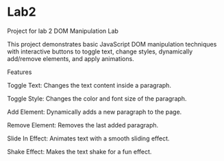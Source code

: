 # Lab2
Project for lab 2
DOM Manipulation Lab

This project demonstrates basic JavaScript DOM manipulation techniques with interactive buttons to toggle text, change styles, dynamically add/remove elements, and apply animations.

Features

Toggle Text: Changes the text content inside a paragraph.

Toggle Style: Changes the color and font size of the paragraph.

Add Element: Dynamically adds a new paragraph to the page.

Remove Element: Removes the last added paragraph.

Slide In Effect: Animates text with a smooth sliding effect.

Shake Effect: Makes the text shake for a fun effect.
